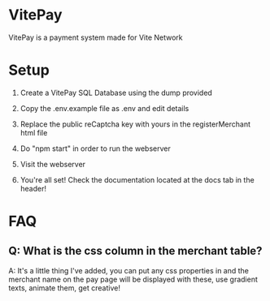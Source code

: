 # VitePay

VitePay is a payment system made for Vite Network


# Setup

1. Create a VitePay SQL Database using the dump provided

2. Copy the .env.example file as .env and edit details

3. Replace the public reCaptcha key with yours in the registerMerchant html file

4. Do "npm start" in order to run the webserver

5. Visit the webserver

6. You're all set! Check the documentation located at the docs tab in the header!

# FAQ


## Q: What is the css column in the merchant table?
A: It's a little thing I've added, you can put any css properties in and the merchant name on the pay page will be displayed with these, use gradient texts, animate them, get creative!
